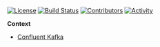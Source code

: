 
[![License](http://img.shields.io/:license-Apache%202-blue.svg)](http://www.apache.org/licenses/LICENSE-2.0.txt)
[![Build Status](https://travis-ci.com/mediapills/big-data-tutorials.svg?branch=master)](https://travis-ci.com/mediapills/big-data-tutorials)
[![Contributors](https://img.shields.io/github/contributors/mediapills/big-data-tutorials)](https://github.com/mediapills/big-data-tutorials/contributors)
[![Activity](https://img.shields.io/github/commit-activity/m/mediapills/big-data-tutorials)](https://github.com/mediapills/big-data-tutorials/pulse)

**Context**

- [Confluent Kafka](./confluent-kafka)
